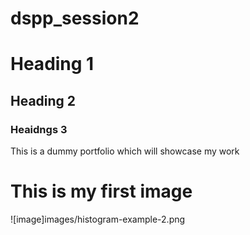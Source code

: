 # dspp_session2
# Heading 1
## Heading 2
### Heaidngs 3

This is a dummy portfolio which will showcase my work

# This is my first image

![image]images/histogram-example-2.png
